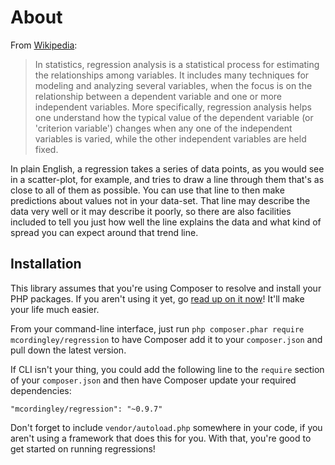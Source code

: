 ---
---

# About

From [Wikipedia](http://en.wikipedia.org/wiki/Regression_analysis):

> In statistics, regression analysis is a statistical process for estimating the
> relationships among variables. It includes many techniques for modeling and
> analyzing several variables, when the focus is on the relationship between a
> dependent variable and one or more independent variables. More specifically,
> regression analysis helps one understand how the typical value of the dependent
> variable (or 'criterion variable') changes when any one of the independent
> variables is varied, while the other independent variables are held fixed.

In plain English, a regression takes a series of data points, as you would see
in a scatter-plot, for example, and tries to draw a line through them that's as
close to all of them as possible. You can use that line to then make predictions
about values not in your data-set. That line may describe the data very well or
it may describe it poorly, so there are also facilities included to tell you
just how well the line explains the data and what kind of spread you can expect
around that trend line.

## Installation

This library assumes that you're using Composer to resolve and install your PHP
packages. If you aren't using it yet, go
[read up on it now](https://getcomposer.org/)! It'll make your life much easier.

From your command-line interface, just run `php composer.phar require mcordingley/regression`
to have Composer add it to your `composer.json` and pull down the latest version.

If CLI isn't your thing, you could add the following line to the `require`
section of your `composer.json` and then have Composer update your required
dependencies:

    "mcordingley/regression": "~0.9.7"

Don't forget to include `vendor/autoload.php` somewhere in your code, if you
aren't using a framework that does this for you. With that, you're good to
get started on running regressions!
